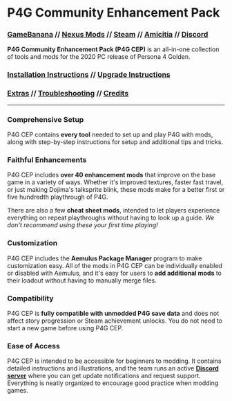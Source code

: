 ﻿
# P4G Community Enhancement Pack
### [GameBanana](https://gamebanana.com/gamefiles/12882) // [Nexus Mods](https://www.nexusmods.com/persona4golden/mods/11?tab=files) // [Steam](https://steamcommunity.com/sharedfiles/filedetails/?id=2234676152) // [Amicitia](https://amicitia.github.io/post/p4g-community-enhancement-pack) // [Discord](https://discord.gg/bMB6hxh)

**P4G Community Enhancement Pack (P4G CEP)** is an all-in-one collection of tools and mods for the 2020 PC release of Persona 4 Golden.

### [Installation Instructions](docs/02_getting_started.md) // [Upgrade Instructions](docs/upgrade.md)
### [Extras](docs/extras.md) // [Troubleshooting](docs/troubleshooting.md) // [Credits](credits.md)

---

### Comprehensive Setup
P4G CEP contains **every tool** needed to set up and play P4G with mods, along with step-by-step instructions for setup and additional tips and tricks.

### Faithful Enhancements
P4G CEP includes **over 40 enhancement mods** that improve on the base game in a variety of ways. Whether it's improved textures, faster fast travel, or just making Dojima's talksprite blink, these mods make for a better first or five hundredth playthrough of P4G.

There are also a few **cheat sheet mods**, intended to let players experience everything on repeat playthroughs without having to look up a guide. *We don't recommend using these your first time playing!*

### Customization
P4G CEP includes the **Aemulus Package Manager** program to make customization easy. All of the mods in P4G CEP can be individually enabled or disabled with Aemulus, and it's easy for users to **add additional mods** to their loadout without having to manually merge files.

### Compatibility
P4G CEP is **fully compatible with unmodded P4G save data** and does not affect story progression or Steam achievement unlocks. You do not need to start a new game before using P4G CEP.

### Ease of Access
P4G CEP is intended to be accessible for beginners to modding. It contains detailed instructions and illustrations, and the team runs an active **[Discord server](https://discord.gg/aZkkqnw)** where you can get update notifications and request support. Everything is neatly organized to encourage good practice when modding games.
